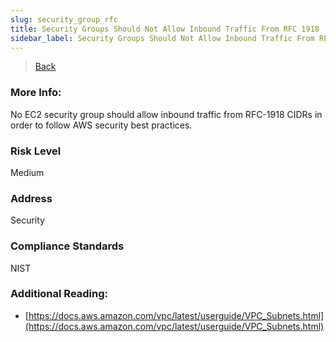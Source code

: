 ```yaml
---
slug: security_group_rfc
title: Security Groups Should Not Allow Inbound Traffic From RFC 1918
sidebar_label: Security Groups Should Not Allow Inbound Traffic From RFC 1918
---
```

> [Back](../../ec2monitoring)

### More Info:
No EC2 security group should allow inbound traffic from RFC-1918 CIDRs in order to follow AWS security best practices.

### Risk Level
Medium

### Address
Security

### Compliance Standards
NIST

### Additional Reading:
- [https://docs.aws.amazon.com/vpc/latest/userguide/VPC_Subnets.html](https://docs.aws.amazon.com/vpc/latest/userguide/VPC_Subnets.html) 
